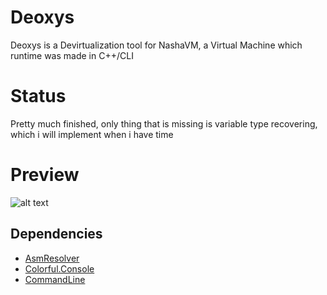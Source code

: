 # Deoxys
Deoxys is a Devirtualization tool for NashaVM, a Virtual Machine which runtime was made in C++/CLI
# Status
Pretty much finished, only thing that is missing is variable type recovering, which i will implement when i have time

# Preview
![alt text](https://i.imgur.com/aEFdf1K.png)

Dependencies
------------
- [AsmResolver](https://github.com/Washi1337/AsmResolver)
- [Colorful.Console](https://github.com/tomakita/Colorful.Console)
- [CommandLine](https://github.com/commandlineparser/commandline)

